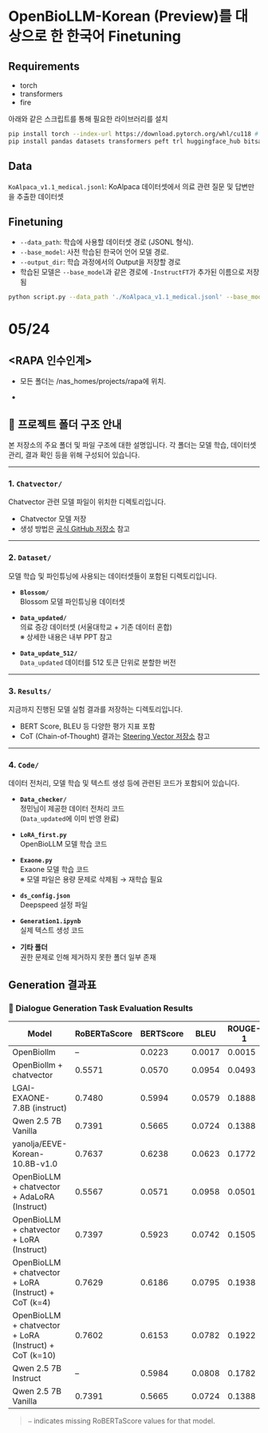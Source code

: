 # OpenBioLLM-Korean (Preview)를 대상으로 한 한국어 Finetuning

## Requirements

* torch
* transformers
* fire

아래와 같은 스크립트를 통해 필요한 라이브러리를 설치

```bash
pip install torch --index-url https://download.pytorch.org/whl/cu118 # change to your CUDA version
pip install pandas datasets transformers peft trl huggingface_hub bitsandbytes
```

## Data

  `KoAlpaca_v1.1_medical.jsonl`: KoAlpaca 데이터셋에서 의료 관련 질문 및 답변만을 추출한 데이터셋

## Finetuning

* `--data_path`: 학습에 사용할 데이터셋 경로 (JSONL 형식).
* `--base_model`: 사전 학습된 한국어 언어 모델 경로.
* `--output_dir`: 학습 과정에서의 Output을 저장할 경로
* 학습된 모델은 `--base_model`과 같은 경로에 `-InstructFT`가 추가된 이름으로 저장됨

```bash
python script.py --data_path './KoAlpaca_v1.1_medical.jsonl' --base_model '../ChatVector/ckpt/Llama-3-8B-OpenBioLLM-Korean' --output_dir './outputs'
```



# 05/24

## <RAPA 인수인계>
-	모든 폴더는 /nas_homes/projects/rapa에 위치.

-	
## 📁 프로젝트 폴더 구조 안내

본 저장소의 주요 폴더 및 파일 구조에 대한 설명입니다. 각 폴더는 모델 학습, 데이터셋 관리, 결과 확인 등을 위해 구성되어 있습니다.

---

### 1. `Chatvector/`
Chatvector 관련 모델 파일이 위치한 디렉토리입니다.  
- Chatvector 모델 저장  
- 생성 방법은 [공식 GitHub 저장소](https://github.com/Marker-Inc-Korea/COT_steering/tree/main) 참고

---

### 2. `Dataset/`
모델 학습 및 파인튜닝에 사용되는 데이터셋들이 포함된 디렉토리입니다.

- **`Blossom/`**  
  Blossom 모델 파인튜닝용 데이터셋

- **`Data_updated/`**  
  의료 증강 데이터셋 (서울대학교 + 기존 데이터 혼합)  
  ※ 상세한 내용은 내부 PPT 참고

- **`Data_update_512/`**  
  `Data_updated` 데이터를 512 토큰 단위로 분할한 버전

---

### 3. `Results/`
지금까지 진행된 모델 실험 결과를 저장하는 디렉토리입니다.

- BERT Score, BLEU 등 다양한 평가 지표 포함  
- CoT (Chain-of-Thought) 결과는 [Steering Vector 저장소](https://github.com/Marker-Inc-Korea/COT_steering/tree/main) 참고

---

### 4. `Code/`
데이터 전처리, 모델 학습 및 텍스트 생성 등에 관련된 코드가 포함되어 있습니다.

- **`Data_checker/`**  
  정민님이 제공한 데이터 전처리 코드  
  (`Data_updated`에 이미 반영 완료)

- **`LoRA_first.py`**  
  OpenBioLLM 모델 학습 코드

- **`Exaone.py`**  
  Exaone 모델 학습 코드  
  ※ 모델 파일은 용량 문제로 삭제됨 → 재학습 필요

- **`ds_config.json`**  
  Deepspeed 설정 파일

- **`Generation1.ipynb`**  
  실제 텍스트 생성 코드

- **기타 폴더**  
  권한 문제로 인해 제거하지 못한 폴더 일부 존재


## Generation 결과표

### 🧾 Dialogue Generation Task Evaluation Results

| Model | RoBERTaScore | BERTScore | BLEU | ROUGE-1 | ROUGE-2 | ROUGE-L | METEOR |
|-------|--------------|-----------|------|----------|----------|----------|--------|
| OpenBiollm | – | 0.0223 | 0.0017 | 0.0015 | 0.0004 | 0.0015 | 0.0048 |
| OpenBiollm + chatvector | 0.5571 | 0.0570 | 0.0954 | 0.0493 | 0.0903 | 0.0903 | 0.2267 |
| LGAI-EXAONE-7.8B (instruct) | 0.7480 | 0.5994 | 0.0579 | 0.1888 | 0.0918 | 0.1757 | 0.2619 |
| Qwen 2.5 7B Vanilla | 0.7391 | 0.5665 | 0.0724 | 0.1388 | 0.0767 | 0.1341 | 0.2354 |
| yanolja/EEVE-Korean-10.8B-v1.0 | 0.7637 | 0.6238 | 0.0623 | 0.1772 | 0.1010 | 0.1682 | 0.2397 |
| OpenBioLLM + chatvector + AdaLoRA (Instruct) | 0.5567 | 0.0571 | 0.0958 | 0.0501 | 0.0907 | 0.2265 | 0.2265 |
| OpenBioLLM + chatvector + LoRA (Instruct) | 0.7397 | 0.5923 | 0.0742 | 0.1505 | 0.0906 | 0.1449 | 0.2306 |
| OpenBioLLM + chatvector + LoRA (Instruct) + CoT (k=4) | 0.7629 | 0.6186 | 0.0795 | 0.1938 | 0.1104 | 0.1833 | 0.2985 |
| OpenBioLLM + chatvector + LoRA (Instruct) + CoT (k=10) | 0.7602 | 0.6153 | 0.0782 | 0.1922 | 0.1070 | 0.1813 | 0.2955 |
| Qwen 2.5 7B Instruct | – | 0.5984 | 0.0808 | 0.1782 | 0.0959 | 0.1688 | 0.2741 |
| Qwen 2.5 7B Vanilla | 0.7391 | 0.5665 | 0.0724 | 0.1388 | 0.0767 | 0.1341 | 0.2354 |

> `–` indicates missing RoBERTaScore values for that model.

